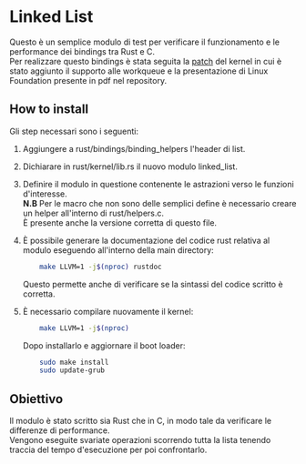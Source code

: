 # Linked List
Questo è un semplice modulo di test per verificare il funzionamento e le performance dei bindings tra Rust e C. <br />
Per realizzare questo bindings è stata seguita la [patch](https://github.com/Rust-for-Linux/linux/commit/d4d791d4aac041fde6eeba0a8f9201d728b52373) del kernel in cui è stato aggiunto il supporto alle workqueue e la presentazione di Linux Foundation presente in pdf nel repository. <br />

## How to install
Gli step necessari sono i seguenti:

1) Aggiungere a rust/bindings/binding_helpers l'header di list.
2) Dichiarare in rust/kernel/lib.rs il nuovo modulo linked_list.
3) Definire il modulo in questione contenente le astrazioni verso le funzioni d'interesse. <br />
**N.B** Per le macro che non sono delle semplici define è necessario creare un helper all'interno di rust/helpers.c. <br /> 
È presente anche la versione corretta di questo file.
4) È possibile generare la documentazione del codice rust relativa al modulo eseguendo all'interno della main directory: 
    ```bash
        make LLVM=1 -j$(nproc) rustdoc
    ``` 
    Questo permette anche di verificare se la sintassi del codice scritto è corretta.

5) È necessario compilare nuovamente il kernel: 
    ```bash
        make LLVM=1 -j$(nproc)
    ```
    Dopo installarlo e aggiornare il boot loader:
    ```bash
        sudo make install
        sudo update-grub
    ```

## Obiettivo
Il modulo è stato scritto sia Rust che in C, in modo tale da verificare le differenze di performance. <br />
Vengono eseguite svariate operazioni scorrendo tutta la lista tenendo traccia del tempo d'esecuzione per poi confrontarlo.
